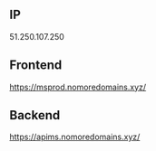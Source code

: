## IP 
51.250.107.250
  
## Frontend
https://msprod.nomoredomains.xyz/
  
## Backend
https://apims.nomoredomains.xyz/
